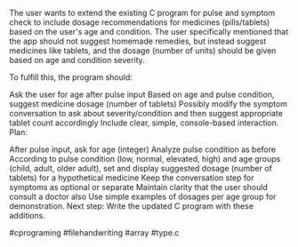 The user wants to extend the existing C program for pulse and symptom check to include dosage recommendations for medicines (pills/tablets) based on the user's age and condition. The user specifically mentioned that the app should not suggest homemade remedies, but instead suggest medicines like tablets, and the dosage (number of units) should be given based on age and condition severity.

To fulfill this, the program should:

Ask the user for age after pulse input
Based on age and pulse condition, suggest medicine dosage (number of tablets)
Possibly modify the symptom conversation to ask about severity/condition and then suggest appropriate tablet count accordingly
Include clear, simple, console-based interaction.
Plan:

After pulse input, ask for age (integer)
Analyze pulse condition as before
According to pulse condition (low, normal, elevated, high) and age groups (child, adult, older adult), set and display suggested dosage (number of tablets) for a hypothetical medicine
Keep the conversation step for symptoms as optional or separate
Maintain clarity that the user should consult a doctor also
Use simple examples of dosages per age group for demonstration.
Next step: Write the updated C program with these additions.

#cprograming #filehandwriting #array #type.c

